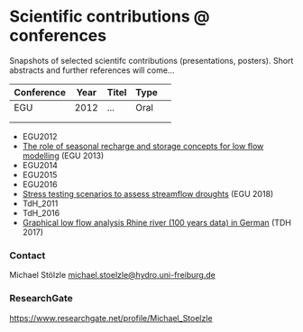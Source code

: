 # Scientific contributions @ conferences
Snapshots of selected scientifc contributions (presentations, posters). Short abstracts and further references will come...


|  Conference |  Year | Titel  |  Type |   |
|---|---|---|---|---|
|  EGU | 2012  | ...  | Oral  |   |
|   |   |   |   |   |
|   |   |   |   |   |


 * EGU2012
 * [The role of seasonal recharge and storage concepts for low flow modelling](/egu2013/readme.md) (EGU 2013)
 * EGU2014
 * EGU2015
 * EGU2016
 * [Stress testing scenarios to assess streamflow droughts](/egu2018/readme.md) (EGU 2018)
 * TdH_2011
 * TdH_2016
 * [Graphical low flow analysis Rhine river (100 years data) in German](/tdh2017/readme.md) (TDH 2017)


### Contact
Michael Stölzle
michael.stoelzle@hydro.uni-freiburg.de

### ResearchGate
https://www.researchgate.net/profile/Michael_Stoelzle
